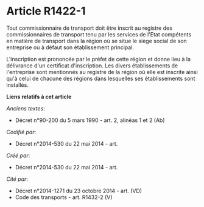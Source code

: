 # Article R1422-1

Tout commissionnaire de transport doit être inscrit au registre des commissionnaires de transport tenu par les services de
l'Etat compétents en matière de transport dans la région où se situe le siège social de son entreprise ou à défaut son
établissement principal.

L'inscription est prononcée par le préfet de cette région et donne lieu à la délivrance d'un certificat d'inscription. Les
divers établissements de l'entreprise sont mentionnés au registre de la région où elle est inscrite ainsi qu'à celui de
chacune des régions dans lesquelles ses établissements sont installés.

**Liens relatifs à cet article**

_Anciens textes_:

  - Décret n°90-200 du 5 mars 1990 - art. 2, alinéas 1 et 2 (Ab)

_Codifié par_:

  - Décret n°2014-530 du 22 mai 2014 - art.

_Créé par_:

  - Décret n°2014-530 du 22 mai 2014 - art.

_Cité par_:

  - Décret n°2014-1271 du 23 octobre 2014 - art. (VD)
  - Code des transports - art. R1432-2 (V)
